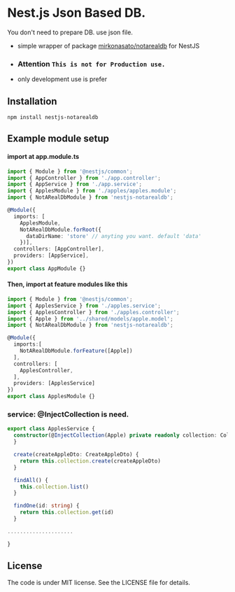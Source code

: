 # Nest.js Json Based DB.

You don't need to prepare DB. use json file.
 - simple wrapper of package [mirkonasato/notarealdb](https://github.com/mirkonasato/notarealdb) for NestJS
 - ### Attention `This is not for Production use.`
 - only development use is prefer

## Installation

```shell script
npm install nestjs-notarealdb

```

## Example module setup

#### import at app.module.ts
```typescript
import { Module } from '@nestjs/common';
import { AppController } from './app.controller';
import { AppService } from './app.service';
import { ApplesModule } from './apples/apples.module';
import { NotARealDbModule } from 'nestjs-notarealdb';

@Module({
  imports: [
    ApplesModule,
    NotARealDbModule.forRoot({
      dataDirName: 'store' // anyting you want. default 'data'
    })],
  controllers: [AppController],
  providers: [AppService],
})
export class AppModule {}

```
#### Then, import at feature modules like this
```typescript
import { Module } from '@nestjs/common';
import { ApplesService } from './apples.service';
import { ApplesController } from './apples.controller';
import { Apple } from '../shared/models/apple.model';
import { NotARealDbModule } from 'nestjs-notarealdb';

@Module({
  imports:[
    NotARealDbModule.forFeature([Apple])
  ],
  controllers: [
    ApplesController,
  ],
  providers: [ApplesService]
})
export class ApplesModule {}
```

### service: @InjectCollection is need.
```typescript
export class ApplesService {
  constructor(@InjectCollection(Apple) private readonly collection: Collection<Apple>) {
  }

  create(createAppleDto: CreateAppleDto) {
    return this.collection.create(createAppleDto)
  }

  findAll() {
    this.collection.list()
  }

  findOne(id: string) {
    return this.collection.get(id)
  }

.....................

}

````

## License
The code is under MIT license. See the LICENSE file for details.
